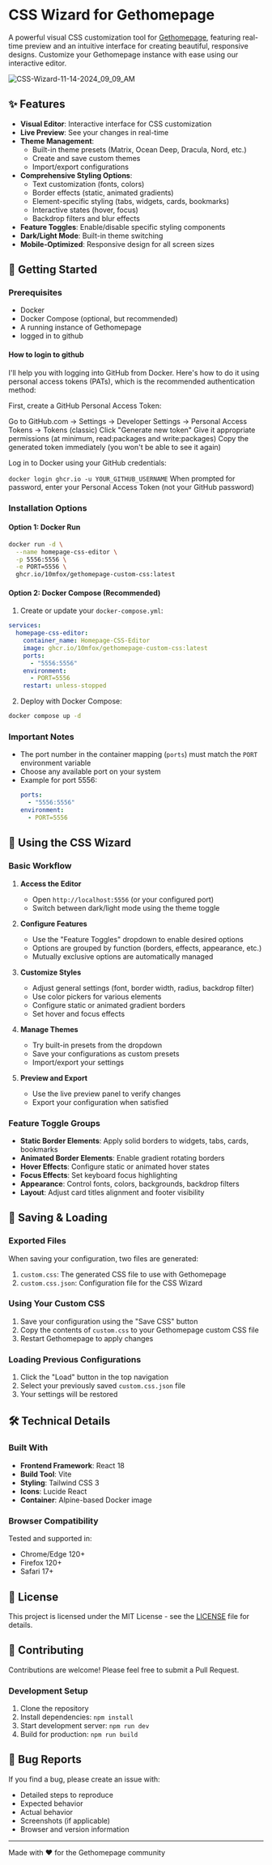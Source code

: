 # CSS Wizard for Gethomepage

A powerful visual CSS customization tool for [Gethomepage](https://github.com/gethomepage/homepage), featuring real-time preview and an intuitive interface for creating beautiful, responsive designs. Customize your Gethomepage instance with ease using our interactive editor.

![CSS-Wizard-11-14-2024_09_09_AM](https://github.com/user-attachments/assets/bd8487cc-5695-4ffc-b40f-8feccf613e26)

## ✨ Features

- **Visual Editor**: Interactive interface for CSS customization
- **Live Preview**: See your changes in real-time
- **Theme Management**:
  - Built-in theme presets (Matrix, Ocean Deep, Dracula, Nord, etc.)
  - Create and save custom themes
  - Import/export configurations
- **Comprehensive Styling Options**:
  - Text customization (fonts, colors)
  - Border effects (static, animated gradients)
  - Element-specific styling (tabs, widgets, cards, bookmarks)
  - Interactive states (hover, focus)
  - Backdrop filters and blur effects
- **Feature Toggles**: Enable/disable specific styling components
- **Dark/Light Mode**: Built-in theme switching
- **Mobile-Optimized**: Responsive design for all screen sizes

## 🚀 Getting Started

### Prerequisites

- Docker
- Docker Compose (optional, but recommended)
- A running instance of Gethomepage
- logged in to github

#### How to login to github
I'll help you with logging into GitHub from Docker. Here's how to do it using personal access tokens (PATs), which is the recommended authentication method:

First, create a GitHub Personal Access Token:

Go to GitHub.com → Settings → Developer Settings → Personal Access Tokens → Tokens (classic)
Click "Generate new token"
Give it appropriate permissions (at minimum, read:packages and write:packages)
Copy the generated token immediately (you won't be able to see it again)


Log in to Docker using your GitHub credentials:

```docker login ghcr.io -u YOUR_GITHUB_USERNAME```
When prompted for password, enter your Personal Access Token (not your GitHub password)

### Installation Options

#### Option 1: Docker Run

```bash
docker run -d \
  --name homepage-css-editor \
  -p 5556:5556 \
  -e PORT=5556 \
  ghcr.io/10mfox/gethomepage-custom-css:latest
```

#### Option 2: Docker Compose (Recommended)

1. Create or update your `docker-compose.yml`:

```yaml
services:
  homepage-css-editor:
    container_name: Homepage-CSS-Editor
    image: ghcr.io/10mfox/gethomepage-custom-css:latest
    ports:
      - "5556:5556"
    environment:
      - PORT=5556
    restart: unless-stopped
```

2. Deploy with Docker Compose:

```bash
docker compose up -d
```

### Important Notes

- The port number in the container mapping (`ports`) must match the `PORT` environment variable
- Choose any available port on your system
- Example for port 5556:
  ```yaml
  ports:
    - "5556:5556"
  environment:
    - PORT=5556
  ```

## 🎨 Using the CSS Wizard

### Basic Workflow

1. **Access the Editor**
   - Open `http://localhost:5556` (or your configured port)
   - Switch between dark/light mode using the theme toggle

2. **Configure Features**
   - Use the "Feature Toggles" dropdown to enable desired options
   - Options are grouped by function (borders, effects, appearance, etc.)
   - Mutually exclusive options are automatically managed

3. **Customize Styles**
   - Adjust general settings (font, border width, radius, backdrop filter)
   - Use color pickers for various elements
   - Configure static or animated gradient borders
   - Set hover and focus effects

4. **Manage Themes**
   - Try built-in presets from the dropdown
   - Save your configurations as custom presets
   - Import/export your settings

5. **Preview and Export**
   - Use the live preview panel to verify changes
   - Export your configuration when satisfied

### Feature Toggle Groups

- **Static Border Elements**: Apply solid borders to widgets, tabs, cards, bookmarks
- **Animated Border Elements**: Enable gradient rotating borders
- **Hover Effects**: Configure static or animated hover states
- **Focus Effects**: Set keyboard focus highlighting
- **Appearance**: Control fonts, colors, backgrounds, backdrop filters
- **Layout**: Adjust card titles alignment and footer visibility

## 💾 Saving & Loading

### Exported Files

When saving your configuration, two files are generated:

1. `custom.css`: The generated CSS file to use with Gethomepage
2. `custom.css.json`: Configuration file for the CSS Wizard

### Using Your Custom CSS

1. Save your configuration using the "Save CSS" button
2. Copy the contents of `custom.css` to your Gethomepage custom CSS file
3. Restart Gethomepage to apply changes

### Loading Previous Configurations

1. Click the "Load" button in the top navigation
2. Select your previously saved `custom.css.json` file
3. Your settings will be restored

## 🛠 Technical Details

### Built With

- **Frontend Framework**: React 18
- **Build Tool**: Vite
- **Styling**: Tailwind CSS 3
- **Icons**: Lucide React
- **Container**: Alpine-based Docker image

### Browser Compatibility

Tested and supported in:
- Chrome/Edge 120+
- Firefox 120+
- Safari 17+

## 📝 License

This project is licensed under the MIT License - see the [LICENSE](LICENSE) file for details.

## 🤝 Contributing

Contributions are welcome! Please feel free to submit a Pull Request.

### Development Setup

1. Clone the repository
2. Install dependencies: `npm install`
3. Start development server: `npm run dev`
4. Build for production: `npm run build`

## 🐛 Bug Reports

If you find a bug, please create an issue with:
- Detailed steps to reproduce
- Expected behavior
- Actual behavior
- Screenshots (if applicable)
- Browser and version information

---

Made with ❤️ for the Gethomepage community
